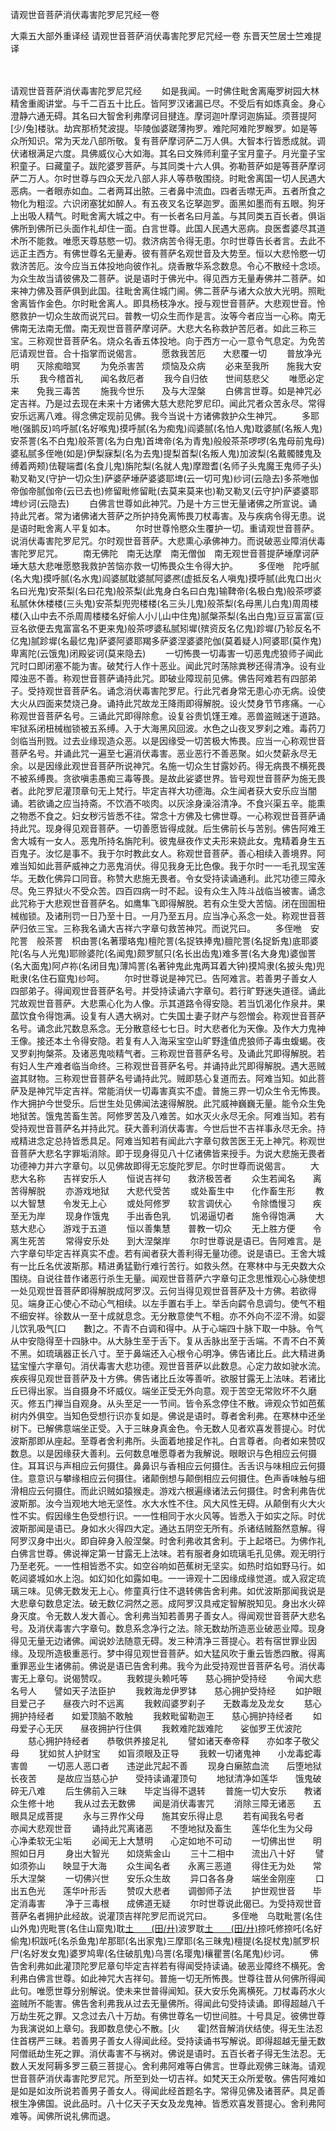 请观世音菩萨消伏毒害陀罗尼咒经一卷


大乘五大部外重译经
请观世音菩萨消伏毒害陀罗尼咒经一卷
东晋天竺居士竺难提译


　　

请观世音菩萨消伏毒害陀罗尼咒经
　　如是我闻。一时佛住毗舍离庵罗树园大林精舍重阁讲堂。与千二百五十比丘。皆阿罗汉诸漏已尽。不受后有如炼真金。身心澄静六通无碍。其名曰大智舍利弗摩诃目揵连。摩诃迦叶摩诃迦旃延。须菩提阿[少/兔]楼驮。劫宾那桥梵波提。毕陵伽婆蹉薄拘罗。难陀阿难陀罗睺罗。如是等众所知识。常为天龙八部所敬。复有菩萨摩诃萨二万人俱。大智本行皆悉成就。调伏诸根满足六度。具佛威仪心大如海。其名曰文殊师利童子宝月童子。月光童子宝积童子。曰藏童子。跋陀婆罗菩萨。与其同类十六人俱。弥勒菩萨如是等菩萨摩诃萨二万人。尔时世尊与四众天龙八部人非人等恭敬围绕。时毗舍离国一切人民遇大恶病。一者眼赤如血。二者两耳出脓。三者鼻中流血。四者舌噤无声。五者所食之物化为粗涩。六识闭塞犹如醉人。有五夜叉名讫拏迦罗。面黑如墨而有五眼。狗牙上出吸人精气。时毗舍离大城之中。有一长者名曰月盖。与其同类五百长者。俱诣佛所到佛所已头面作礼却住一面。白言世尊。此国人民遇大恶病。良医耆婆尽其道术所不能救。唯愿天尊慈愍一切。救济病苦令得无患。尔时世尊告长者言。去此不远正主西方。有佛世尊名无量寿。彼有菩萨名观世音及大势至。恒以大悲怜愍一切救济苦厄。汝今应当五体投地向彼作礼。烧香散华系念数息。令心不散经十念顷。为众生故当请彼佛及二菩萨。说是语时于佛光中。得见西方无量寿佛并二菩萨。如来神力佛及菩萨俱到此国。往毗舍离住城门阃。佛二菩萨与诸大众放大光明。照毗舍离皆作金色。尔时毗舍离人。即具杨枝净水。授与观世音菩萨。大悲观世音。怜愍救护一切众生故而说咒曰。普教一切众生而作是言。汝等今者应当一心称。南无佛南无法南无僧。南无观世音菩萨摩诃萨。大悲大名称救护苦厄者。如此三称三宝。三称观世音菩萨名。烧众名香五体投地。向于西方一心一意令气息定。为免苦厄请观世音。合十指掌而说偈言。
　　愿救我苦厄　　大悲覆一切
　　普放净光明　　灭除痴暗冥
　　为免杀害苦　　烦恼及众病
　　必来至我所　　施我大安乐
　　我今稽首礼　　闻名救厄者
　　我今自归依　　世间慈悲父
　　唯愿必定来　　免我三毒苦
　　施我今世乐　　及与大涅槃
　　白佛言世尊。如是神咒必定吉祥。乃是过去现在未来十方诸佛大慈大悲陀罗尼印。闻此咒者众苦永尽。常得安乐远离八难。得念佛定现前见佛。我今当说十方诸佛救护众生神咒。
　　多耶咃(强鹅反)呜呼腻(名好喉鬼)摸呼腻(名为痴鬼)阎婆腻(名怕人鬼)耽婆腻(名叛人鬼)安茶詈(名不白鬼)般茶詈(名为白鬼)首埤帝(名为青鬼)般般茶茶啰啰(名鬼母前鬼母)婆私腻多侄咃(如是)伊梨寐梨(名为去鬼)提梨首梨(名叛人鬼)加波梨(名戴髑髅鬼及缚着两颊)佉鞮端耆(名食儿鬼)旃陀梨(名就人鬼)摩蹬耆(名师子头鬼魔王鬼师子头)勒叉勒叉(守护一切众生)萨婆萨埵萨婆婆耶埤(云一切可鬼)纱诃(云隐去)多茶咃伽帝伽帝腻伽帝(云已去也)修留毗修留毗(去莫来莫来也)勒叉勒叉(云守护)萨婆婆耶埤纱诃(云隐去)
　　白佛言世尊如此神咒。乃是十方三世无量诸佛之所宣说。诵持此咒者。常为诸佛诸大菩萨之所护持免离怖畏刀杖毒害。及与疾病令得无患。说是语时毗舍离人平复如本。
　　尔时世尊怜愍众生覆护一切。重请观世音菩萨。说消伏毒害陀罗尼咒。尔时观世音菩萨。大悲熏心承佛神力。而说破恶业障消伏毒害陀罗尼咒。
　　南无佛陀　南无达摩　南无僧伽　南无观世音菩提萨埵摩诃萨埵大慈大悲唯愿愍我救护苦恼亦救一切怖畏众生令得大护。
　　多侄咃　陀呼腻(名大鬼)摸呼腻(名水鬼)阎婆腻耽婆腻阿婆凞(虚抵反名人嗔鬼)摸呼腻(此鬼口出火名曰光鬼)安茶梨(名曰花鬼)般茶梨(此鬼身白名曰白鬼)输鞞帝(名极白鬼)般茶啰婆私腻休休楼楼(三头鬼)安茶梨兜兜楼楼(名三头儿鬼)般茶梨(名母黑儿白鬼)周周楼楼(入山中去不杀周周楼楼名好偷人小儿山中住鬼)腻槃茶梨(名出白鬼)豆豆富富(豆豆名欲便去鬼富富名不更来鬼)般茶啰婆私腻矧墀(殡资反名亿鬼)跈墀(乃轸反名不亿鬼)腻跈墀(名最忆鬼)萨婆阿婆耶羯多萨婆涅婆婆陀伽(莫着疑人)阿婆耶(莫作鬼)卑离陀(云饿鬼)闭殿娑诃(莫来隐去)
　　一切怖畏一切毒害一切恶鬼虎狼师子闻此咒时口即闭塞不能为害。破梵行人作十恶业。闻此咒时荡除粪秽还得清净。设有业障浊恶不善。称观世音菩萨诵持此咒。即破业障现前见佛。佛告阿难若有四部弟子。受持观世音菩萨名。诵念消伏毒害陀罗尼。行此咒者身常无患心亦无病。设使大火从四面来焚烧己身。诵持此咒故龙王降雨即得解脱。设火焚身节节疼痛。一心称观世音菩萨名号。三诵此咒即得除愈。设复谷贵饥馑王难。恶兽盗贼迷于道路。牢狱系闭杻械枷锁被五系缚。入于大海黑风回波。水色之山夜叉罗刹之难。毒药刀剑临当刑戮。过去业缘现造众恶。以是因缘受一切苦极大怖畏。应当一心称观世音菩萨名号。并诵此咒一遍至七遍消伏毒害。恶业恶行不善恶聚。如火焚薪永尽无余。以是因缘此观世音菩萨所说神咒。名施一切众生甘露妙药。得无病畏不横死畏不被系缚畏。贪欲嗔恚愚痴三毒等畏。是故此娑婆世界。皆号观世音菩萨为施无畏者。此陀罗尼灌顶章句无上梵行。毕定吉祥大功德海。众生闻者获大安乐应当闇诵。若欲诵之应当持斋。不饮酒不啖肉。以灰涂身澡浴清净。不食兴渠五辛。能熏之物悉不食之。妇女秽污皆悉不往。常念十方佛及七佛世尊。一心称观世音菩萨诵持此咒。现身得见观音菩萨。一切善愿皆得成就。后生佛前长与苦别。佛告阿难王舍大城有一女人。恶鬼所持名旃陀利。彼鬼昼夜作丈夫形来娆此女。鬼精着身生五百鬼子。汝忆是事不。我于尔时教此女人。称观世音菩萨。善心相续入善境界。阿难当知如此菩萨威神之力恶鬼消伏。得见我身无比色像。我于尔时一一毛孔现宝莲华。无数化佛异口同音。称赞大悲施无畏者。令女受持读诵通利。此咒功德三障永尽。免三界狱火不受众苦。四百四病一时不起。设有众生入阵斗战临当被害。诵念此咒称于大悲观世音菩萨名。如鹰隼飞即得解脱。若有众生受大苦恼。闭在囹圄杻械枷锁。及诸刑罚一日乃至十日。一月乃至五月。应当净心系念一处。称观世音菩萨归依三宝。三称我名诵大吉祥六字章句救苦神咒。而说咒曰。
　　多侄咃　安陀詈　般茶詈　枳由詈(名著璎珞鬼)檀陀詈(名捉铁捧鬼)膻陀詈(名捉釿鬼)底耶婆陀(名与人光鬼)耶赊婆陀(名闻鬼)颇罗腻只(名长出齿鬼)难多詈(名大身鬼)婆伽詈(名大面鬼)阿卢祢(名闭目鬼)薄鸠詈(名著钟鬼此鬼两耳着大钟)摸鸠隶(名披头鬼)兜毗隶(名住石窟鬼)纱呵。
　　尔时世尊说是神咒已。告阿难言。若善男子善女人四部弟子。得闻观世音菩萨名号。并受持读诵六字章句。若行旷野迷失道径。诵此咒故观世音菩萨。大悲熏心化为人像。示其道路令得安隐。若当饥渴化作泉井。果蓏饮食令得饱满。设复有人遇大祸对。亡失国土妻子财产与怨憎会。称观世音菩萨名号。诵念此咒数息系念。无分散意经七七日。时大悲者化为天像。及作大力鬼神王像。接还本土令得安隐。若复有人入海采宝空山旷野逢值虎狼师子毒虫蝮蝎。夜叉罗刹拘槃茶。及诸恶鬼啖精气者。三称观世音菩萨名号。及诵此咒即得解脱。若有妇人生产难者临当命终。三称观世音菩萨名号。并诵持此咒即得解脱。遇大恶贼盗其财物。三称观世音菩萨名号诵持此咒。贼即慈心复道而去。阿难当知。如此菩萨及是神咒毕定吉祥。常能消伏一切毒害真实不虚。普施三界一切众生令无怖畏。作大拥护今世受乐。后世生处见佛闻法速得解脱。此咒威神巍巍无量。能令众生免地狱苦。饿鬼苦畜生苦。阿修罗苦及八难苦。如水灭火永尽无余。阿难当知。若有受持观世音菩萨名并持此咒。获大善利消伏毒害。今世后世不吉祥事永尽无余。持戒精进念定总持皆悉具足。阿难当知若有闻此六字章句救苦医王无上神咒。称观世音菩萨大悲名字罪垢消除。即于现身得见八十亿诸佛皆来授手。为说大悲施无畏者功德神力并六字章句。以见佛故即得无忘旋陀罗尼。尔时世尊而说偈言。
　　大悲大名称　　吉祥安乐人
　　恒说吉祥句　　救济极苦者
　　众生若闻名　　离苦得解脱
　　亦游戏地狱　　大悲代受苦
　　或处畜生中　　化作畜生形
　　教以大智慧　　令发无上心
　　或处阿修罗　　软言调伏心
　　令除憍慢习　　疾至无为岸
　　现身作饿鬼　　手出香色乳
　　饥渴逼切者　　施令得饱满
　　大慈大悲心　　游戏于五道
　　恒以善集慧　　普教一切众
　　无上胜方便　　令离生死苦
　　常得安乐处　　到大涅槃岸
　　尔时世尊说是语已。告阿难言。是六字章句毕定吉祥真实不虚。若有闻者获大善利得无量功德。说是语已。王舍大城有一比丘名优波斯那。精进勇猛勤行难行苦行。如救头然。在寒林中与无央数大众围绕。自说往昔作诸恶行杀生无量。闻观世音菩萨六字章句正念思惟观心心脉使想一处见观世音菩萨即得解脱成阿罗汉。云何当得见观世音菩萨及十方佛。若欲得见。端身正心使心不动心气相续。以左手置右手上。举舌向齶令息调匀。使气不粗不细安祥。徐数从一至十成就息念。无分散意使气不粗。亦不外向不涩不滑。如婴儿饮乳吸气[口　　數]之。不青不白调和得中。从于心端四十脉下取一中脉。令气从中安隐得至十四脉中。从大脉生至于舌下。复从舌脉出至于舌端。不青不白不黄不黑。如琉璃器正长八寸。至于鼻端还入心根令心明净。佛告诸比丘。此大精进勇猛宝憧六字章句。消伏毒害大悲功德。观世音菩萨以此数息。心定力故如驶水流。疾疾得见观世音菩萨及十方佛。佛告诸比丘汝等善听。欲服甘露无上法味。若诸比丘已得出家。当自摄身不坏威仪。端坐正受无外向意。观于苦空无常败坏不久磨灭。修五门禅当自观身。从头至足一一节间。皆令系念停住不散。谛观众节如芭蕉树内外俱空。当知色受想行识亦复如是。佛说是语时。尊者舍利弗。在寒林中还坐树下。已解佛意端坐正受。入于三昧身真金色。令无数人见者欢喜发菩提心。时优波斯那即从座起。至尊者舍利弗所。头面着地接足作礼。白言尊者。向者如来赞叹数息。以是因缘获大善利。云何数息唯愿尊者为我解说。眼眼识与色相应云何摄住。耳耳识与声相应云何摄住。鼻鼻识与香相应云何摄住。舌舌识与味相应云何摄住。意意识与攀缘相应云何摄住。诸颠倒想与颠倒相应云何摄住。色声香味触与细滑相应云何摄住。而此识贼如猿猴走。游戏六根遍缘诸法云何摄住。时舍利弗告优波斯那。汝今当观地大地无坚性。水大水性不住。风大风性无碍。从颠倒有火大火性不实。假因缘生色受想行识。一一性相同于水火风等。皆悉入于如实之际。时优波斯那闻是语已。身如水火得四大定。通达五阴空无所有。杀诸结贼豁然意解。得阿罗汉身中出火。即自碎身入般涅槃。时舍利弗收其舍利。于上起塔已。为佛作礼白佛言世尊。佛说禅定第一甘露无上法味。若有服者身如琉璃毛孔见佛。观无明行乃至老死。一一性相皆悉不实。如空谷响如芭蕉树无坚实。如热时焰如野马行。如乾闼婆城如水上泡。如幻如化如露如电。一一谛观十二因缘成缘觉道。或入寂定琉璃三味。见佛无数发无上心。修童真行住不退转佛告舍利弗。如优波斯那闻我说是大悲章句数息定法。破无数亿洞然之恶。成阿罗汉具戒定智解脱知见。身出水火碎身灭度。令无数人发大善心。舍利弗当知若善男子善女人。得闻观世音菩萨大悲名号。及消伏毒害六字章句。数息系念净行之法。除无数劫所造恶业破恶业障。现身得见无量无边诸佛。闻说妙法随意无碍。发三种清净三菩提心。若有宿世罪业因缘。及现所造极重恶行。梦中得见观世音菩萨。如大猛风吹于重云皆悉四散。得离重罪恶业生诸佛前。佛说是语已告舍利弗。我今为此受持观世音菩萨名号。消伏毒害无上章句。说偈赞叹。
　　我敕提头赖吒等　　慈心拥护受持经
　　令闻大悲名号人　　譬如天子法臣护
　　我敕海龙伊罗钵　　慈心拥护受持经
　　如护眼目爱己子　　昼夜六时不远离
　　我敕阎婆罗刹子　　无数毒龙及龙女
　　慈心拥护持经者　　如爱顶脑不敢触
　　我敕毗留勒迦王　　慈心拥护持经者
　　如母爱子心无厌　　昼夜拥护行住俱
　　我敕难陀跋难陀　　娑伽罗王优波陀
　　慈心拥护持经者　　恭敬供养接足礼
　　譬如诸天奉帝释　　亦如孝子敬父母
　　犹如贫人护财宝　　如盲须眼及正导
　　我敕一切诸鬼神　　小龙毒蛇毒害兽
　　一切恶人恶口者　　违逆此咒起不善
　　现身白癞脓血流　　后堕地狱长夜苦
　　是故应当慈心护　　受持读诵灌顶句
　　地狱清净如莲华　　饿鬼破碎无八难
　　后生佛前入三昧　　毕定当得不退转
　　普施一切大安乐　　教诸众生修十地
　　我从过去无数佛　　闻是消伏毒害咒
　　消除三障无诸恶　　五眼具足成菩提
　　永与三界作父母　　施其安乐得止息
　　若有闻我名号者　　亦闻大悲观世音
　　诵持此咒离诸恶　　不堕地狱及畜生
　　莲华化生为父母　　心净柔软无尘垢
　　必闻无上大慧明　　心定如地不可动
　　一切佛出世　　明照如日月
　　身出大智光　　如烧紫金山
　　三十二相中　　流出八十好
　　譬如须弥山　　映显于大海
　　众生闻名者　　永离三恶道
　　得住无为处　　常乐大涅槃
　　一切佛兴世　　安乐众生故
　　异口各各身　　端坐金刚座
　　口出五色光　　莲华叶形舌
　　赞叹大悲者　　调御师子法
　　护世观世音　　毕定消毒害
　　净于三毒根　　成佛道无疑
　　尔时世尊说此偈已。为受持观世音菩萨名者拥护此经故。说灌顶吉祥陀罗尼而说咒曰。
　　多侄咃　乌耽毗詈(名住山外鬼)兜毗詈(名住山窟鬼)耽[土　　(田/廾)](名烂目鬼)波罗耽[土　　(田/廾)](名食残果鬼住一切果树下食残)捺吒修捺吒(名好偷鬼)枳跋吒(名杀鱼鬼)牟那耶(名出家鬼)三摩耶(名三昧鬼)檀提(名捉杖鬼)腻罗枳尸(名好发女鬼)婆罗鸠卑(名住破肌鬼)乌詈(名璎鬼)欀瞿詈(名尾鬼)纱诃。
　　佛告舍利弗如此灌顶陀罗尼章句毕定吉祥若有得闻受持读诵。破恶业障终不横死。舍利弗白佛言世尊。如此神咒大吉祥句。普施一切无所怖畏。世尊往昔从何佛所得闻此句。唯愿世尊分别解说。使未来世普得闻知。获大安乐免离横死。刀杖毒药水火盗贼所不能害。佛告舍利弗我从过去无量佛所。得闻此句受持读诵。即得超越八千万劫生死之罪。又念过去八十万劫。有佛世尊名一切世间胜。十号具足。彼佛世尊为我演说如上章句。我即数息使心不散。[火　　霍]然音解消伏结使。得无生法忍住首楞严三昧。若善男子善女人得闻此经。受持读诵书写解说。即得超越无量无数阿僧祇劫生死之罪。消伏毒害不与祸对。佛说是语时。五百长者子得无生法忍。无数人天发阿耨多罗三藐三菩提心。舍利弗阿难等白佛言。世尊此观佛三昧海。请观世音菩萨消伏毒害陀罗尼咒。所至到处一切吉祥。如梵天王众所爱敬。佛告阿难如是如是如汝所说若善男子善女人。得闻此经首题名字。常得见佛及诸菩萨。具足善根生净佛国。说此品时。八十亿天子天女及龙鬼神。皆悉欢喜发菩提心。舍利弗阿难等。闻佛所说礼佛而退。
